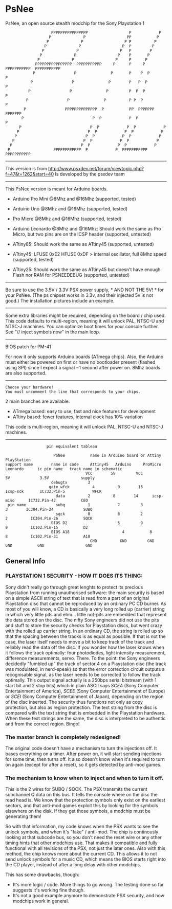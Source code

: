 # PsNee

PsNee, an open source stealth modchip for the Sony Playstation 1 

                        PPPPPPPPPPPPPPPP                  P            P      
                       P              P                  PP           P        
                      P              P                  P P          P        
                     P              P                  P  P         P          
                    P              P                  P   P        P          
                   P              P                  P    P       P            
                  P              P                  P     P      P            
                 PPPPPPPPPPPPPPPP  PPPPPPPPPPP     P      P     P  PPPPPPPPPPP  PPPPPPPPPPP
                P                 P               P       P    P  P            P
               P                 P               P        P   P  P            P  
              P                 P               P         P  P  P            P  
             P                 P               P          P P  P            P    
            P                 PPPPPPPPPPPPPP  P           PP  PPPPPPP      PPPPPPP    
           P                              P  P            P  P            P      
          P                              P  P            P  P            P      
         P                              P  P            P  P            P        
        P                              P  P            P  P            P        
       P                              P  P            P  P            P      
      P                              P  P            P  P            P        
     P                   PPPPPPPPPPPP  P            P  PPPPPPPPPPP  PPPPPPPPPPP

---------------------------------------
This version is from
http://www.psxdev.net/forum/viewtopic.php?f=47&t=1262&start=40
Is developed by the psxdev team
 
 
-------------------------------------------------

 This PsNee version is meant for Arduino boards.

 
  - Arduino Pro Mini @8Mhz and @16Mhz (supported, tested)
  - Arduino Uno @8Mhz and @16Mhz (supported, tested)

  - Pro Micro @8Mhz and @16Mhz (supported, tested)
  - Arduino Leonardo @8Mhz and @16Mhz: Should work the same as Pro Micro, but two pins are on the ICSP header (supported, untested)
  
  - ATtiny85: Should work the same as ATtiny45 (supported, untested)
  - ATtiny45: LFUSE 0xE2  HFUSE 0xDF > internal oscillator, full 8Mhz speed (supported, tested)
  - ATtiny25: Should work the same as ATtiny45 but doesn't have enough Flash nor RAM for PSNEEDEBUG (supported, untested)
  
---------------------------------------------------------------------------

Be sure to use the 3.5V / 3.3V PSX power supply, * AND NOT THE 5V! * for your PsNee. (The ps chipset works in 3.3v, and their injected 5v is not good.) The installation pictures include an example.

-----------------------------------------------------------------------------

Some extra libraries might be required, depending on the board / chip used.
This code defaults to multi-region, meaning it will unlock PAL, NTSC-U and NTSC-J machines.
You can optimize boot times for your console further. See "// inject symbols now" in the main loop.

----------------------------------------------------------------------

BIOS patch for PM-41

For now it only supports Arduino boards (ATmega chips).
Also, the Arduino must either be powered on first or have no bootloader present (flashed using SPI) since I expect a signal ~1 second after power on.
8Mhz boards are also supported.
 
-------------------------------------------------------------------

    Choose your hardware!
    You must uncomment the line that corresponds to your chips.
    
 2 main branches are available:
  - ATmega based: easy to use, fast and nice features for development
  - ATtiny based: fewer features, internal clock has 10% variation

 This code is multi-region, meaning it will unlock PAL, NTSC-U and NTSC-J machines.

-------------------------------------------------------------------------------------

                      pin equivalent tableau
                        
                         PSNee	         name in Arduino board or Attiny			         	PlayStation
    support name	    name in code	 Attiny45 	Arduino 	ProMicro	Leonardo	  ic pin name 	track name in schematic
                                       VCC	      5V	     VCC	       5V	          3.5V	            supply
                        debugtx	        3
                       gate_wfck	      4	         9	      15	    Icsp-sck	   IC732.Pin-5	          WFCK
                          data	        2          8      	14	    icsp-miso	   IC732.Pin-42	          CEO
     pin name             subq	        1	         7	       3	        3        IC304.Pin-24	          SUBQ
                          sqck	        0	         6	       2	        2	       IC304.Pin-26	          SQCK
                        BIOS D2		                 5	       9	        9	       IC102.Pin-15	          D2 
                        BIOS A18		               4	       8	        8	       Ic102.Pin-31	          A18
	                                     GND	      GND	      GND	       GND	         GND	              GND













## General Info

### PLAYSTATION 1 SECURITY - HOW IT DOES ITS THING:
Sony didn't really go through great lenghts to protect its precious Playstation
from running unauthorised software: the main security is based on a simple ASCII
string of text that is read from a part of an original Playstation disc that cannot
be reproduced by an ordinary PC CD burner.
As most of you will know, a CD is basically a very long rolled up (carrier) string in which very
little pits and ehm... little not-pits are embedded that represent the data stored on the disc.
The nifty Sony engineers did not use the pits and stuff to store the security checks for
Playstation discs, but went crazy with the rolled up carrier string. In an ordinary CD, the
string is rolled up so that the spacing between the tracks is as equal as possible. If that
is not the case, the laser itself needs to move a bit to keep track of the track and
reliably read the data off the disc.
If you wonder how the laser knows when it follows the track optimally: four photodiodes, light
intensity measurement, difference measurements, servo. There.
To the point: the Sony engineers decidedly "fumbled up" the track of sector 4 on a Playstation
disc (the track was modulated, in nerd-speak) so that the error correction circuit outputs a
recognisable signal, as the laser needs to be corrected to follow the track optimally.
This output signal actually is a 250bps serial bitstream (with 1 start bit and 2 stop bits) which
in plain ASCII says *SCEA* (Sony Computer Entertainment of America), *SCEE* (Sony Computer Entertainment
of Europe) or *SCEI* (Sony Computer Entertainment of Japan), depending on the region of the disc inserted.
The security thus functions not only as copy protection, but also as region protection.
The text string from the disc is compared with the text string that is embedded in the Playstation
hardware. When these text strings are the same, the disc is interpreted to be authentic and from
the correct region. Bingo!

### The master branch is completely redesigned!

The original code doesn't have a mechanism to turn the injections off. It bases everything on a timer.
After power on, it will start sending injections for some time, then turns off.
It also doesn't know when it's required to turn on again (except for after a reset), so it gets detected by anti-mod games.

### The mechanism to know when to inject and when to turn it off.

This is the 2 wires for SUBQ / SQCK. The PSX transmits the current subchannel Q data on this bus. It tells the console where on the disc the read head is. We know that the protection symbols only exist on the earliest sectors, and that anti-mod games exploit this by looking for the symbols elsewhere on the disk. If they get those symbols, a modchip must be generating them!

So with that information, my code knows when the PSX wants to see the unlock symbols, and when it's "fake" / anti-mod. The chip is continously looking at that subcode bus, so you don't need the reset wire or any other timing hints that other modchips use. That makes it compatible and fully functional with all revisions of the PSX, not just the later ones. Also with this method, the chip knows more about the current CD. This allows it to not send unlock symbols for a music CD, which means the BIOS starts right into the CD player, instead of after a long delay with other modchips.

This has some drawbacks, though:
 * It's more logic / code. More things to go wrong. The testing done so far suggests it's working fine though.
 * It's not a good example anymore to demonstrate PSX security, and how modchips work in general.
